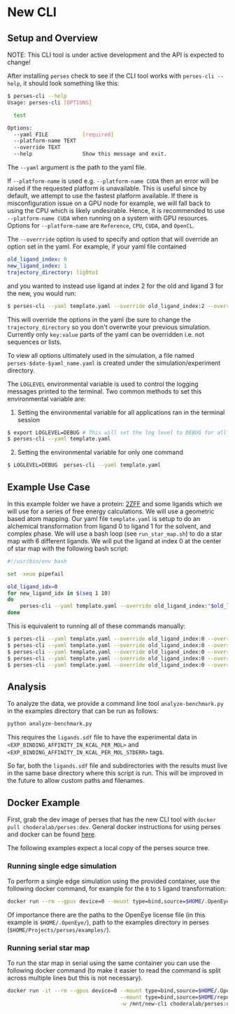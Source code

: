 # New CLI

## Setup and Overview

NOTE: This CLI tool is under active development and the API is expected to change!

After installing `perses` check to see if the CLI tool works with `perses-cli --help`, it should look something like this:

```bash
$ perses-cli --help
Usage: perses-cli [OPTIONS]

  test

Options:
  --yaml FILE           [required]
  --platform-name TEXT
  --override TEXT
  --help                Show this message and exit.
```
The `--yaml` argument is the path to the yaml file.

If `--platform-name` is used e.g. `--platform-name CUDA` then an error will be raised if the requested platform is unavailable.
This is useful since by default, we attempt to use the fastest platform available.
If there is misconfiguration issue on a GPU node for example, we will fall back to using the CPU which is likely undesirable.
Hence, it is recommended to use `--platform-name CUDA` when running on a system with GPU resources.
Options for `--platform-name` are `Reference`, `CPU`, `CUDA`, and `OpenCL`.

The `--overrride` option is used to specify and option that will override an option set in the yaml.
For example, if your yaml file contained

```yaml
old_ligand_index: 0
new_ligand_index: 1
trajectory_directory: lig0to1
```

and you wanted to instead use ligand at index 2 for the old and ligand 3 for the new, you would run:

```bash
$ perses-cli --yaml template.yaml --override old_ligand_index:2 --override new_ligand_index:3 --override trajectory_directory:lig2to3
```
This will override the options in the yaml (be sure to change the `trajectory_directory` so you don't overwrite your previous simulation.
Currently only `key:value` parts of the yaml can be overridden i.e. not sequences or lists.

To view all options ultimately used in the simulation, a file named `perses-$date-$yaml_name.yaml` is created under the simulation/experiment directory.

The `LOGLEVEL` environmental variable is used to control the logging messages printed to the terminal.
Two common methods to set this environmental variable are:
1. Setting the environmental variable for all applications ran in the terminal session
```bash
$ export LOGLEVEL=DEBUG # This will set the log level to DEBUG for all programs ran after this export 
$ perses-cli --yaml template.yaml
```
2. Setting the environmental variable for only one command
```bash
$ LOGLEVEL=DEBUG  perses-cli --yaml template.yaml
```


## Example Use Case

In this example folder we have a protein: [2ZFF](https://www.rcsb.org/structure/2zff) and some ligands which we will use for a series of free energy calculations.
We will use a geometric based atom mapping.
Our yaml file `template.yaml` is setup to do an alchemical transformation from ligand 0 to ligand 1 for the solvent, and complex phase.
We will use a bash loop (see `run_star_map.sh`) to do a star map with 6 different ligands.
We will put the ligand at index 0 at the center of star map with the following bash script:

```bash
#!/usr/bin/env bash

set -xeuo pipefail

old_ligand_idx=0
for new_ligand_idx in $(seq 1 10)
do 
	perses-cli --yaml template.yaml --override old_ligand_index:"$old_ligand_idx" --override new_ligand_index:"$new_ligand_idx" --override trajectory_directory:lig"$old_ligand_idx"to"$new_ligand_idx"
done
```

This is equivalent to running all of these commands manually:

```bash
$ perses-cli --yaml template.yaml --override old_ligand_index:0 --override new_ligand_index:1 --override trajectory_directory:lig0to1
$ perses-cli --yaml template.yaml --override old_ligand_index:0 --override new_ligand_index:2 --override trajectory_directory:lig0to2
$ perses-cli --yaml template.yaml --override old_ligand_index:0 --override new_ligand_index:3 --override trajectory_directory:lig0to3
$ perses-cli --yaml template.yaml --override old_ligand_index:0 --override new_ligand_index:4 --override trajectory_directory:lig0to4
$ perses-cli --yaml template.yaml --override old_ligand_index:0 --override new_ligand_index:5 --override trajectory_directory:lig0to5
```

## Analysis 
To analyze the data, we provide a command line tool `analyze-benchmark.py` in the examples directory that can be run as follows:

```bash
python analyze-benchmark.py
```
This requires the `ligands.sdf` file to have the experimental data in `<EXP_BINDING_AFFINITY_IN_KCAL_PER_MOL>` and `<EXP_BINDING_AFFINITY_IN_KCAL_PER_MOL_STDERR>` tags.

So far, both the `ligands.sdf` file and subdirectories with the results must live in the same base directory where this script is run. This will be improved in the future to allow custom paths and filenames.

## Docker Example

First, grab the dev image of perses that has the new CLI tool with `docker pull choderalab/perses:dev`.
General docker instructions for using perses and docker can be found [here](https://github.com/choderalab/perses/tree/main/docker#readme).

The following examples expect a local copy of the perses source tree.

### Running single edge simulation
To perform a single edge simulation using the provided container, use the following docker command, for example for the `0` to `5` ligand transformation:

```bash
docker run --rm --gpus device=0 --mount type=bind,source=$HOME/.OpenEye/,target=/openeye/,readonly --mount type=bind,source=$HOME/workdir/repos/perses/examples/,target=/mnt/ -w /mnt/new-cli choderalab/perses:dev perses-cli --yaml template.yaml --override old_ligand_index:0 --override new_ligand_index:5 --override trajectory_directory:lig0to5
```
Of importance there are the paths to the OpenEye license file (in this example is `$HOME/.OpenEye/`), path to the examples directory in perses (`$HOME/Projects/perses/examples/`).

### Running serial star map

To run the star map in serial using the same container you can use the following docker command (to make it easier to read the command is split across multiple lines but this is not necessary).
```bash
docker run -it --rm --gpus device=0 --mount type=bind,source=$HOME/.OpenEye/,target=/openeye/,readonly \
                                    --mount type=bind,source=$HOME/repos/perses/examples/,target=/mnt/ \
                                    -w /mnt/new-cli choderalab/perses:dev bash ./run_star_map.sh
```


